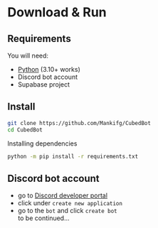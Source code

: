 # Download & Run

## Requirements
You will need:
* [Python](https://www.python.org/downloads/) (3.10+ works)
* Discord bot account 
* Supabase project

## Install
```bash
git clone https://github.com/Mankifg/CubedBot
cd CubedBot
```
Installing dependencies
```bash
python -m pip install -r requirements.txt
```

## Discord bot account
* go to [Discord developer portal](https://discord.com/developers/applications)
* click under `create new application`
* go to the `bot` and click `create bot` <br>
to be continued...
